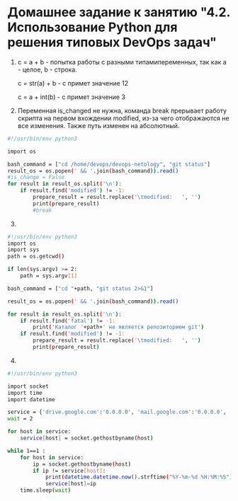 # Домашнее задание к занятию "4.2. Использование Python для решения типовых DevOps задач"

1. c = a + b - попытка работы с разными типамипеременных, так как a - целое, b - строка.

    c = str(a) + b  - с примет значение 12 

    c = a + int(b)  - c примет значение 3
2. Переменная is_changed не нужна, команда break прерывает работу скрипта на первом вхождении modified, из-за чего отображаются не все изменения. Также путь изменен на абсолютный.
```bash
#!/usr/bin/env python3

import os

bash_command = ["cd /home/devops/devops-netology", "git status"]
result_os = os.popen(' && '.join(bash_command)).read()
#is_change = False
for result in result_os.split('\n'):
    if result.find('modified') != -1:
        prepare_result = result.replace('\tmodified:   ', '')
        print(prepare_result)
        #break
```
3. 
```bash 
#!/usr/bin/env python3
import os
import sys
path = os.getcwd()

if len(sys.argv) >= 2:
    path = sys.argv[1]

bash_command = ["cd "+path, "git status 2>&1"]

result_os = os.popen(' && '.join(bash_command)).read()

for result in result_os.split('\n'):
    if result.find('fatal') != -1:
        print('Каталог '+path+' не является репозиторием git')
    if result.find('modified') != -1:
        prepare_result = result.replace('\tmodified:   ', '')
        print(prepare_result)
```
4. 
```bash
#!/usr/bin/env python3

import socket
import time
import datetime

service = {'drive.google.com':'0.0.0.0', 'mail.google.com':'0.0.0.0', 'google.com':'0.0.0.0'}
wait = 2

for host in service:
    service[host] = socket.gethostbyname(host)

while 1==1 :
    for host in service:
        ip = socket.gethostbyname(host)
        if ip != service[host]:
            print(datetime.datetime.now().strftime("%Y-%m-%d %H:%M:%S")+' [ERROR] ' + str(host) +' IP mistmatch: '+service[host]+' '+ip)
            service[host]=ip
    time.sleep(wait)
```